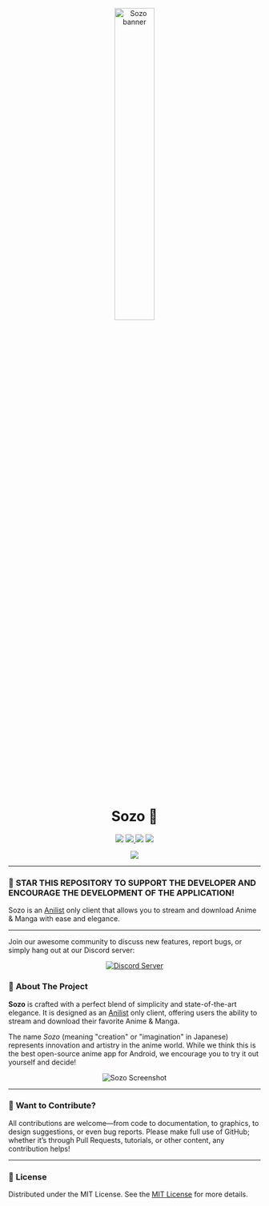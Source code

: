 <p align="center">
<a href="https://sozo.framer.website/">
   <img src="https://github.com/user-attachments/assets/ac019f7e-477e-40e8-9848-be738a2f19cb" alt="Sozo banner" width="40%" style="border-radius: 0; ">
</a>
</p>

<p align="center">
   <h1 align="center"><strong>Sozo</strong> 🌟</h1>
</p>

<p align="center">
   <img src="https://img.shields.io/badge/platforms-android-blueviolet?style=for-the-badge"/>
   <a href="https://github.com/Sozo-app/Sozo/releases">
      <img src="https://img.shields.io/github/downloads/Sozo-app/Sozo/total?color=%233DDC84&logo=android&logoColor=%23fff&style=for-the-badge">
   </a>
      <a href="https://discord.gg/n22URhYvMR"><img src="https://img.shields.io/badge/Discord-7289DA?style=for-the-badge&logo=discord&logoColor=white"></a>
   <a href="https://telegram.me/sozoapp">
      <img src="https://img.shields.io/badge/Telegram-2CA5E0?style=for-the-badge&logo=telegram&logoColor=white">
   </a>
</p>

<p align="center">
   <a href="https://www.buymeacoffee.com/chihaku">
      <img src="https://img.buymeacoffee.com/button-api/?text=Buy me a coffee&emoji=&slug=chihaku&button_colour=FFDD00&font_colour=030201&font_family=Poppins&outline_colour=000000&coffee_colour=ffffff" />
   </a>
</p>

---

### 🚀 **STAR THIS REPOSITORY TO SUPPORT THE DEVELOPER AND ENCOURAGE THE DEVELOPMENT OF THE APPLICATION!**

Sozo is an [Anilist](https://anilist.co/) only client that allows you to stream and download Anime & Manga with ease and elegance.

---
Join our awesome community to discuss new features, report bugs, or simply hang out at our Discord server:

<p align="center">
   <a href="https://discord.gg/n22URhYvMR">
      <img src="https://invidget.switchblade.xyz/n22URhYvMR" alt="Discord Server">
   </a>
</p>



### 📖 **About The Project**

<p><strong>Sozo</strong> is crafted with a perfect blend of simplicity and state-of-the-art elegance. It is designed as an <a href="https://anilist.co/">Anilist</a> only client, offering users the ability to stream and download their favorite Anime & Manga.</p>
<p>The name <i>Sozo</i> (meaning "creation" or "imagination" in Japanese) represents innovation and artistry in the anime world. While we think this is the best open-source anime app for Android, we encourage you to try it out yourself and decide!</p>

<p align="center">
   <img src="https://github.com/user-attachments/assets/e9ec70f4-2ec4-4946-bd26-900510864f29" alt="Sozo Screenshot">
</p>

---

### 🤝 **Want to Contribute?**

All contributions are welcome—from code to documentation, to graphics, to design suggestions, or even bug reports. Please make full use of GitHub; whether it’s through Pull Requests, tutorials, or other content, any contribution helps!

---

### 📜 **License**

Distributed under the MIT License. See the [MIT License](https://opensource.org/licenses/MIT) for more details.
